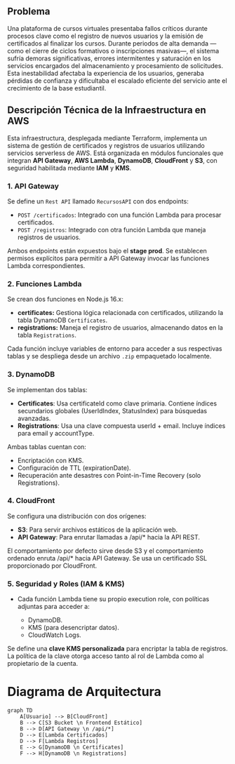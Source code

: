
## Problema

Una plataforma de cursos virtuales presentaba fallos críticos durante procesos clave como el registro de nuevos usuarios y la emisión de certificados al finalizar los cursos. Durante periodos de alta demanda —como el cierre de ciclos formativos o inscripciones masivas—, el sistema sufría demoras significativas, errores intermitentes y saturación en los servicios encargados del almacenamiento y procesamiento de solicitudes. Esta inestabilidad afectaba la experiencia de los usuarios, generaba pérdidas de confianza y dificultaba el escalado eficiente del servicio ante el crecimiento de la base estudiantil.


## Descripción Técnica de la Infraestructura en AWS

Esta infraestructura, desplegada mediante Terraform, implementa un sistema de gestión de certificados y registros de usuarios utilizando servicios serverless de AWS. Está organizada en módulos funcionales que integran **API Gateway**, **AWS Lambda**, **DynamoDB**, **CloudFront** y **S3**, con seguridad habilitada mediante **IAM** y **KMS**.

### 1. API Gateway

Se define un `Rest API` llamado `RecursosAPI` con dos endpoints:

* `POST /certificados`: Integrado con una función Lambda para procesar certificados.
* `POST /registros`: Integrado con otra función Lambda que maneja registros de usuarios.

Ambos endpoints están expuestos bajo el **stage prod**. Se establecen permisos explícitos para permitir a API Gateway invocar las funciones Lambda correspondientes.

### 2. Funciones Lambda

Se crean dos funciones en Node.js 16.x:

* **certificates:** Gestiona lógica relacionada con certificados, utilizando la tabla DynamoDB `Certificates`.
* **registrations:** Maneja el registro de usuarios, almacenando datos en la tabla `Registrations`.

Cada función incluye variables de entorno para acceder a sus respectivas tablas y se despliega desde un archivo `.zip` empaquetado localmente.

### 3. DynamoDB

Se implementan dos tablas:

* **Certificates**: Usa certificateId como clave primaria. Contiene índices secundarios globales (UserIdIndex, StatusIndex) para búsquedas avanzadas.
* **Registrations**: Usa una clave compuesta userId + email. Incluye índices para email y accountType.

Ambas tablas cuentan con:

* Encriptación con KMS.
* Configuración de TTL (expirationDate).
* Recuperación ante desastres con Point-in-Time Recovery (solo Registrations).

### 4. CloudFront

Se configura una distribución con dos orígenes:

* **S3**: Para servir archivos estáticos de la aplicación web.
* **API Gateway**: Para enrutar llamadas a /api/* hacia la API REST.

El comportamiento por defecto sirve desde S3 y el comportamiento ordenado enruta /api/* hacia API Gateway. Se usa un certificado SSL proporcionado por CloudFront.

### 5. Seguridad y Roles (IAM & KMS)

* Cada función Lambda tiene su propio execution role, con políticas adjuntas para acceder a:

  * DynamoDB.
  * KMS (para desencriptar datos).
  * CloudWatch Logs.

Se define una **clave KMS personalizada** para encriptar la tabla de registros. La política de la clave otorga acceso tanto al rol de Lambda como al propietario de la cuenta.

# Diagrama de Arquitectura

```mermaid
graph TD  
    A[Usuario] --> B[CloudFront]  
    B --> C[S3 Bucket \n Frontend Estático]  
    B --> D[API Gateway \n /api/*]  
    D --> E[Lambda Certificados]  
    D --> F[Lambda Registros]  
    E --> G[DynamoDB \n Certificates]  
    F --> H[DynamoDB \n Registrations]  
```
